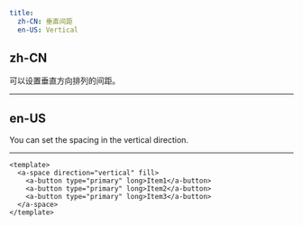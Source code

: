 ```yaml
title:
  zh-CN: 垂直间距
  en-US: Vertical
```

## zh-CN

可以设置垂直方向排列的间距。

---

## en-US

You can set the spacing in the vertical direction.

---

```vue
<template>
  <a-space direction="vertical" fill>
    <a-button type="primary" long>Item1</a-button>
    <a-button type="primary" long>Item2</a-button>
    <a-button type="primary" long>Item3</a-button>
  </a-space>
</template>
```
